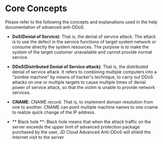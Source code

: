 # Core Concepts
Please refer to the following the concepts and explanations used in the help documentation of advanced anti-DDoS.

- **DoS(Denial of Service)**: That is, the denial of service attack. The attack is to use the defect in the service functions of target system network or consume directly the system resources. The purpose is to make the system of the target customer unavailable and cannot provide normal service.

- **DDoS(Distributed Denial of Service attack)**: That is, the distributed denial of service attack. It refers to combining multiple computers into a “zombie machine” by means of hacker's technique, to carry out DDoS attacks on one or multiple targets to cause multiple times of denial power of service attack, so that the victim is unable to provide network services.

- **CNAME**: CNAME record. That is, to implement domain resolution from one to another. CNAME can point multiple machine names to one cname to realize quick change of the IP address.

- ** Black hole **: Black hole means that when the attack traffic on the server exceeds the upper limit of advanced protection package purchased by the user, JD Cloud Advanced Anti-DDoS will shield the Internet visit to the server
